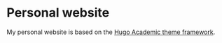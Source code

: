 # Personal website

My personal website is based on the [Hugo Academic theme framework](https://themes.gohugo.io/academic/).
